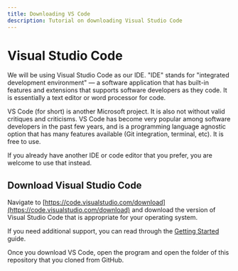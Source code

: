 ```yaml
---
title: Downloading VS Code
description: Tutorial on downloading Visual Studio Code
---
```


# Visual Studio Code

We will be using Visual Studio Code as our IDE. "IDE" stands for "integrated development environment" — a software application that has built-in features and extensions that supports software developers as they code. It is essentially a text editor or word processor for code.

VS Code (for short) is another Microsoft project. It is also not without valid critiques and criticisms. VS Code has become very popular among software developers in the past few years, and is a programming language agnostic option that has many features available (Git integration, terminal, etc). It is free to use.

If you already have another IDE or code editor that you prefer, you are welcome to use that instead.

## Download Visual Studio Code

Navigate to [https://code.visualstudio.com/download](https://code.visualstudio.com/download) and download the version of Visual Studio Code that is appropriate for your operating system. 

If you need additional support, you can read through the [Getting Started](https://code.visualstudio.com/docs) guide. 

Once you download VS Code, open the program and open the folder of this repository that you cloned from GitHub.